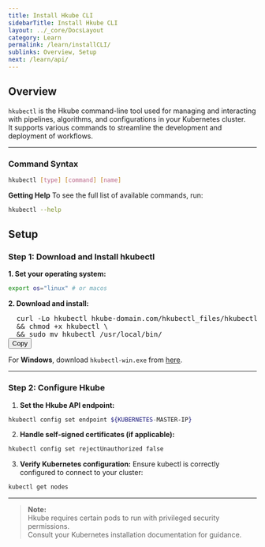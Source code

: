 ```yaml
---
title: Install Hkube CLI
sidebarTitle: Install Hkube CLI
layout: ../_core/DocsLayout
category: Learn
permalink: /learn/installCLI/
sublinks: Overview, Setup
next: /learn/api/
---
```


## Overview
`hkubectl` is the Hkube command-line tool used for managing and interacting with pipelines, algorithms, and configurations in your Kubernetes cluster.  
It supports various commands to streamline the development and deployment of workflows.

---

### Command Syntax
```bash
hkubectl [type] [command] [name]
```
**Getting Help**
To see the full list of available commands, run:
```bash
hkubectl --help
```

## Setup
### Step 1: Download and Install hkubectl
**1. Set your operating system:**
```bash
export os="linux" # or macos
```
**2. Download and install:**
<pre class="bash" id="bashCode">
  curl -Lo hkubectl hkube-domain.com/hkubectl_files/hkubectl-${os} \
  && chmod +x hkubectl \
  && sudo mv hkubectl /usr/local/bin/
<button id="copyBtn" onclick="copyToClipboard('bashCode')" class="copy-btn">Copy</button>
</pre>

<p>For <strong>Windows</strong>, download <code>hkubectl-win.exe</code> from <a id="windowsLink" href="/hkubectl_files/hkubectl-win.exe">here</a>.</p>


---

### Step 2: Configure Hkube
1. **Set the Hkube API endpoint:**
```bash
hkubectl config set endpoint ${KUBERNETES-MASTER-IP}
```
2. **Handle self-signed certificates (if applicable):**
```bash
hkubectl config set rejectUnauthorized false
```
3. **Verify Kubernetes configuration:** Ensure kubectl is correctly configured to connect to your cluster:
```bash
kubectl get nodes
```

---

> **Note:**  
> Hkube requires certain pods to run with privileged security permissions.  
> Consult your Kubernetes installation documentation for guidance.



<script>
    var serverUrl = window.location.origin;

    document.querySelectorAll('pre code').forEach(function(codeBlock) {
        var updatedCode = codeBlock.innerHTML.replace(/hkube-domain.com/g, serverUrl);
        codeBlock.innerHTML = updatedCode;
    });
</script>

<script>
  function copyToClipboard(elementId) {
    var code = document.getElementById(elementId);
    var range = document.createRange();
    range.selectNode(code);
    window.getSelection().removeAllRanges();
    window.getSelection().addRange(range);

    try {
      document.execCommand("copy");
              var copyButton = document.getElementById("copyBtn");
        copyButton.textContent = "Copied!";

        setTimeout(function() {
          copyButton.textContent = "Copy";
        }, 300);
    } catch (err) {
      console.error("Unable to copy code", err);
    }

    window.getSelection().removeAllRanges();
  }
</script>